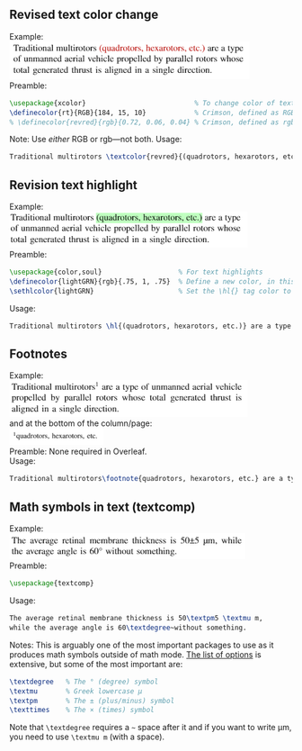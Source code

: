 ## Revised text color change
Example:\
![alt text](https://github.com/gerber211/latex/blob/main/redText.PNG?raw=true)\
Preamble: 
```latex
\usepackage{xcolor}                           % To change color of text 
\definecolor{rt}{RGB}{184, 15, 10}            % Crimson, defined as RGB [0,255] value
% \definecolor{revred}{rgb}{0.72, 0.06, 0.04} % Crimson, defined as rgb [0,1] value
```
Note: Use *either* RGB or rgb—not both. Usage: 
```latex
Traditional multirotors \textcolor{revred}{(quadrotors, hexarotors, etc.)} are a type of ... 
```

## Revision text highlight
Example:\
![alt text](https://github.com/gerber211/latex/blob/main/grnHighlight.PNG?raw=true)\
Preamble:
```latex
\usepackage{color,soul}                   % For text highlights
\definecolor{lightGRN}{rgb}{.75, 1, .75}  % Define a new color, in this case light green
\sethlcolor{lightGRN}                     % Set the \hl{} tag color to be lightGRN, as defined above
```
Usage:
```latex
Traditional multirotors \hl{(quadrotors, hexarotors, etc.)} are a type of ... 
```

## Footnotes
Example:\
![alt text](https://github.com/gerber211/latex/blob/main/footnote1.PNG?raw=true)\
and at the bottom of the column/page:\
![alt text](https://github.com/gerber211/latex/blob/main/footnote2.PNG?raw=true)\
Preamble: None required in Overleaf.\
Usage:
```latex
Traditional multirotors\footnote{quadrotors, hexarotors, etc.} are a type of ...
```

## Math symbols in text (textcomp)
Example:\
![alt text](https://github.com/gerber211/latex/blob/main/textcomp.PNG?raw=true)\
Preamble:
```latex
\usepackage{textcomp}
```
Usage:
```latex
The average retinal membrane thickness is 50\textpm5 \textmu m, 
while the average angle is 60\textdegree~without something.
```
Notes: This is arguably one of the most important packages to use as it produces math symbols outside of math mode. 
[The list of options](http://tug.ctan.org/info/symbols/comprehensive/symbols-a4.pdf) is extensive, but some of the most important are:
```latex
\textdegree   % The ° (degree) symbol
\textmu       % Greek lowercase µ
\textpm       % The ± (plus/minus) symbol
\texttimes    % The × (times) symbol
```
Note that `\textdegree` requires a `~` space after it and if you want to write µm, you need to use `\textmu m` (with a space). 

